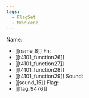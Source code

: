 ```yaml
---
tags:
  - FlagSet
  - NewScene
---
```

Name:
- [[name_8]]
Fn:
- [[t4101_function26]]
- [[t4101_function27]]
- [[t4101_function28]]
- [[t4101_function29]]
Sound:
- [[sound_15]]
Flag:
- [[flag_9476]]
